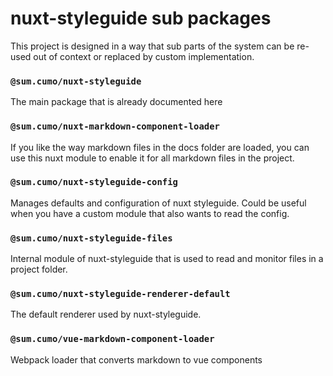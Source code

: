 # nuxt-styleguide sub packages

This project is designed in a way that sub parts of the system
can be re-used out of context or replaced by custom implementation.

### <repo-link file="packages/nuxt-styleguide"><code>@sum.cumo/nuxt-styleguide</code></repo-link>

The main package that is already documented here

### <repo-link file="packages/nuxt-markdown-component-loader"><code>@sum.cumo/nuxt-markdown-component-loader</code></repo-link>

If you like the way markdown files in the docs folder are loaded, you can
use this nuxt module to enable it for all markdown files in the project.

### <repo-link file="packages/nuxt-styleguide-config"><code>@sum.cumo/nuxt-styleguide-config</code></repo-link>

Manages defaults and configuration of nuxt styleguide. Could be useful when
you have a custom module that also wants to read the config.

### <repo-link file="packages/nuxt-styleguide-files"><code>@sum.cumo/nuxt-styleguide-files</code></repo-link>

Internal module of nuxt-styleguide that is used to read and monitor files in
a project folder.

### <repo-link file="packages/nuxt-styleguide-renderer-default"><code>@sum.cumo/nuxt-styleguide-renderer-default</code></repo-link>

The default renderer used by nuxt-styleguide.

### <repo-link file="packages/vue-markdown-component-loader"><code>@sum.cumo/vue-markdown-component-loader</code></repo-link>

Webpack loader that converts markdown to vue components
